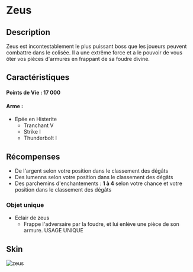 # Zeus

## Description 
Zeus est incontestablement le plus puissant boss que les joueurs peuvent combattre dans le colisée. Il a une extrême force et a le pouvoir de vous ôter vos pièces d'armures en frappant de sa foudre divine.

## Caractéristiques

#### __Points de Vie : 17 000__

#### __Arme :__
+ Epée en Histerite 
  - Tranchant V
  + Strike I
  + Thunderbolt I

## Récompenses

+ De l'argent selon votre position dans le classement des dégâts
+ Des lumenns selon votre position dans le classement des dégâts
+ Des parchemins d'enchantements : __1 à 4__ selon votre chance et votre position dans le classement des dégâts

### Objet unique
+ Eclair de zeus
  - Frappe l'adversaire par la foudre, et lui enlève une pièce de son armure. USAGE UNIQUE

## Skin

![zeus](https://raw.githubusercontent.com/xnaveman/histeria-wiki/main/.assets/boss/zeus.png)


